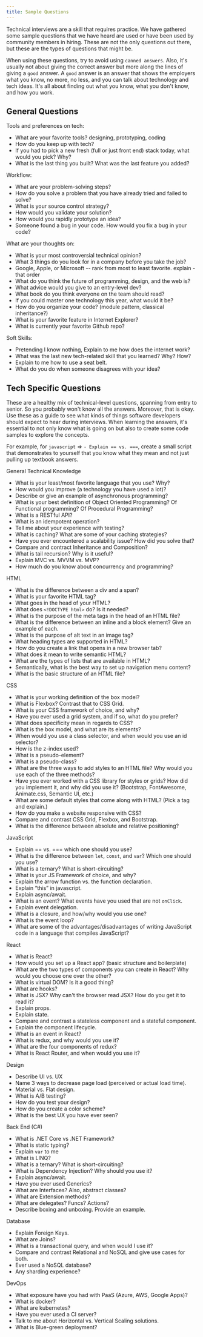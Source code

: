 ```yaml
---
title: Sample Questions
---
```


Technical interviews are a skill that requires practice. We have gathered some
sample questions that we have heard are used or have been used by community
members in hiring. These are not the only questions out there, but these are the
types of questions that might be.

When using these questions, try to avoid using `canned answers`. Also, it's
usually not about giving the correct answer but more along the lines of giving a
`good` answer. A `good` answer is an answer that shows the employers what you
know, no more, no less, and you can talk about technology and tech ideas. It's
all about finding out what you know, what you don't know, and how you work.

## General Questions

Tools and preferences on tech:

- What are your favorite tools? designing, prototyping, coding
- How do you keep up with tech?
- If you had to pick a new fresh (full or just front end) stack today, what
  would you pick? Why?
- What is the last thing you built? What was the last feature you added?

Workflow:

- What are your problem-solving steps?
- How do you solve a problem that you have already tried and failed to solve?
- What is your source control strategy?
- How would you validate your solution?
- How would you rapidly prototype an idea?
- Someone found a bug in your code. How would you fix a bug in your code?

What are your thoughts on:

- What is your most controversial technical opinion?
- What 3 things do you look for in a company before you take the job?
- Google, Apple, or Microsoft -- rank from most to least favorite. explain -
  that order
- What do you think the future of programming, design, and the web is?
- What advice would you give to an entry-level dev?
- What book do you think everyone on the team should read?
- If you could master one technology this year, what would it be?
- How do you organize your code? (module pattern, classical inheritance?)
- What is your favorite feature in Internet Explorer?
- What is currently your favorite Github repo?

Soft Skills:

- Pretending I know nothing, Explain to me how does the internet work?
- What was the last new tech-related skill that you learned? Why? How?
- Explain to me how to use a seat belt.
- What do you do when someone disagrees with your idea?

## Tech Specific Questions

These are a healthy mix of technical-level questions, spanning from entry to
senior. So you probably won't know all the answers. Moreover, that is okay. Use
these as a guide to see what kinds of things software developers should expect
to hear during interviews. When learning the answers, it's essential to not only
know what is going on but also to create some code samples to explore the
concepts.

For example, for `javascript` => `- Explain == vs. ===`, create a small script
that demonstrates to yourself that you know what they mean and not just pulling
up textbook answers.

General Technical Knowledge

- What is your least/most favorite language that you use? Why?
- How would you improve (a technology you have used a lot)?
- Describe or give an example of asynchronous programming?
- What is your best definition of Object Oriented Programming? Of Functional
  programming? Of Procedural Programming?
- What is a RESTful API?
- What is an idempotent operation?
- Tell me about your experience with testing?
- What is caching? What are some of your caching strategies?
- Have you ever encountered a scalability issue? How did you solve that?
- Compare and contract Inheritance and Composition?
- What is tail recursion? Why is it useful?
- Explain MVC vs. MVVM vs. MVP?
- How much do you know about concurrency and programming?

HTML

- What is the difference between a div and a span?
- What is your favorite HTML tag?
- What goes in the head of your HTML?
- What does `<!DOCTYPE html>` do? Is it needed?
- What is the purpose of the meta tags in the head of an HTML file?
- What is the difference between an inline and a block element? Give an example
  of each.
- What is the purpose of alt text in an image tag?
- What heading types are supported in HTML?
- How do you create a link that opens in a new browser tab?
- What does it mean to write semantic HTML?
- What are the types of lists that are available in HTML?
- Semantically, what is the best way to set up navigation menu content?
- What is the basic structure of an HTML file?

CSS

- What is your working definition of the box model?
- What is Flexbox? Contrast that to CSS Grid.
- What is your CSS framework of choice, and why?
- Have you ever used a grid system, and if so, what do you prefer?
- What does specificity mean in regards to CSS?
- What is the box model, and what are its elements?
- When would you use a class selector, and when would you use an id selector?
- How is the z-index used?
- What is a pseudo-element?
- What is a pseudo-class?
- What are the three ways to add styles to an HTML file? Why would you use each
  of the three methods?
- Have you ever worked with a CSS library for styles or grids? How did you
  implement it, and why did you use it? (Bootstrap, FontAwesome, Animate.css,
  Semantic UI, etc.)
- What are some default styles that come along with HTML? (Pick a tag and
  explain.)
- How do you make a website responsive with CSS?
- Compare and contrast CSS Grid, Flexbox, and Bootstrap.
- What is the difference between absolute and relative positioning?

JavaScript

- Explain == vs. === which one should you use?
- What is the difference between `let`, `const`, and `var`? Which one should you
  use?
- What is a ternary? What is short-circuiting?
- What is your JS Framework of choice, and why?
- Explain the arrow function vs. the function declaration.
- Explain “this” in javascript.
- Explain async/await.
- What is an event? What events have you used that are not `onClick`.
- Explain event delegation.
- What is a closure, and how/why would you use one?
- What is the event loop?
- What are some of the advantages/disadvantages of writing JavaScript code in a
  language that compiles JavaScript?

React

- What is React?
- How would you set up a React app? (basic structure and boilerplate)
- What are the two types of components you can create in React? Why would you
  choose one over the other?
- What is virtual DOM? Is it a good thing?
- What are hooks?
- What is JSX? Why can't the browser read JSX? How do you get it to read it?
- Explain props.
- Explain state.
- Compare and contrast a stateless component and a stateful component.
- Explain the component lifecycle.
- What is an event in React?
- What is redux, and why would you use it?
- What are the four components of redux?
- What is React Router, and when would you use it?

Design

- Describe UI vs. UX
- Name 3 ways to decrease page load (perceived or actual load time).
- Material vs. Flat design.
- What is A/B testing?
- How do you test your design?
- How do you create a color scheme?
- What is the best UX you have ever seen?

Back End (C#)

- What is .NET Core vs .NET Framework?
- What is static typing?
- Explain `var` to me
- What is LINQ?
- What is a ternary? What is short-circuiting?
- What is Dependency Injection? Why should you use it?
- Explain async/await.
- Have you ever used Generics?
- What are Interfaces? Also, abstract classes?
- What are Extension methods?
- What are delegates? Funcs? Actions?
- Describe boxing and unboxing. Provide an example.

Database

- Explain Foreign Keys.
- What are Joins?
- What is a transactional query, and when would I use it?
- Compare and contrast Relational and NoSQL and give use cases for both.
- Ever used a NoSQL database?
- Any sharding experience?

DevOps

- What exposure have you had with PaaS (Azure, AWS, Google Apps)?
- What is docker?
- What are kubernetes?
- Have you ever used a CI server?
- Talk to me about Horizontal vs. Vertical Scaling solutions.
- What is Blue-green deployment?

